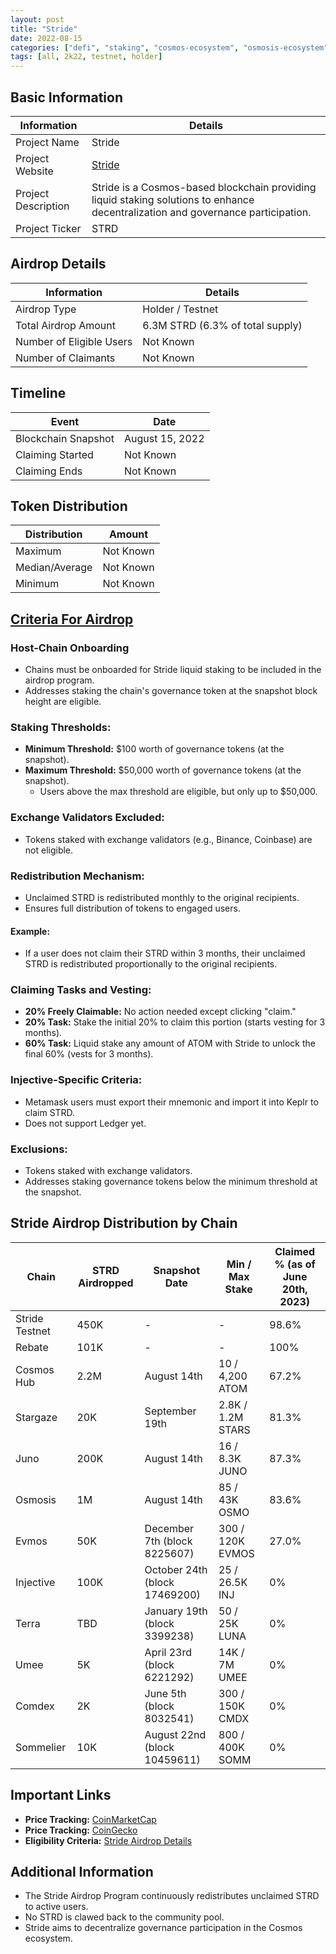 ```yaml
---
layout: post
title: "Stride"
date: 2022-08-15
categories: ["defi", "staking", "cosmos-ecosystem", "osmosis-ecosystem"]
tags: [all, 2k22, testnet, holder]
---
```


## Basic Information

| Information         | Details                                                                                                                          |
| ------------------- | -------------------------------------------------------------------------------------------------------------------------------- |
| Project Name        | Stride                                                                                                                           |
| Project Website     | [Stride](https://app.stride.zone/)                                                                                               |
| Project Description | Stride is a Cosmos-based blockchain providing liquid staking solutions to enhance decentralization and governance participation. |
| Project Ticker      | STRD                                                                                                                             |

## Airdrop Details

| Information              | Details                          |
| ------------------------ | -------------------------------- |
| Airdrop Type             | Holder / Testnet                 |
| Total Airdrop Amount     | 6.3M STRD (6.3% of total supply) |
| Number of Eligible Users | Not Known                        |
| Number of Claimants      | Not Known                        |

## Timeline

| Event               | Date            |
| ------------------- | --------------- |
| Blockchain Snapshot | August 15, 2022 |
| Claiming Started    | Not Known       |
| Claiming Ends       | Not Known       |

## Token Distribution

| Distribution   | Amount    |
| -------------- | --------- |
| Maximum        | Not Known |
| Median/Average | Not Known |
| Minimum        | Not Known |

## [Criteria For Airdrop](https://www.stride.zone/blog/stride-airdrop-details)

### Host-Chain Onboarding

- Chains must be onboarded for Stride liquid staking to be included in the airdrop program.
- Addresses staking the chain's governance token at the snapshot block height are eligible.

### Staking Thresholds:

- **Minimum Threshold:** $100 worth of governance tokens (at the snapshot).
- **Maximum Threshold:** $50,000 worth of governance tokens (at the snapshot).
  - Users above the max threshold are eligible, but only up to $50,000.

### Exchange Validators Excluded:

- Tokens staked with exchange validators (e.g., Binance, Coinbase) are not eligible.

### Redistribution Mechanism:

- Unclaimed STRD is redistributed monthly to the original recipients.
- Ensures full distribution of tokens to engaged users.

#### Example:

- If a user does not claim their STRD within 3 months, their unclaimed STRD is redistributed proportionally to the original recipients.

### Claiming Tasks and Vesting:

- **20% Freely Claimable:** No action needed except clicking "claim."
- **20% Task:** Stake the initial 20% to claim this portion (starts vesting for 3 months).
- **60% Task:** Liquid stake any amount of ATOM with Stride to unlock the final 60% (vests for 3 months).

### Injective-Specific Criteria:

- Metamask users must export their mnemonic and import it into Keplr to claim STRD.
- Does not support Ledger yet.

### Exclusions:

- Tokens staked with exchange validators.
- Addresses staking governance tokens below the minimum threshold at the snapshot.

## Stride Airdrop Distribution by Chain

| Chain          | STRD Airdropped | Snapshot Date                 | Min / Max Stake   | Claimed % (as of June 20th, 2023) |
| -------------- | --------------- | ----------------------------- | ----------------- | --------------------------------- |
| Stride Testnet | 450K            | -                             | -                 | 98.6%                             |
| Rebate         | 101K            | -                             | -                 | 100%                              |
| Cosmos Hub     | 2.2M            | August 14th                   | 10 / 4,200 ATOM   | 67.2%                             |
| Stargaze       | 20K             | September 19th                | 2.8K / 1.2M STARS | 81.3%                             |
| Juno           | 200K            | August 14th                   | 16 / 8.3K JUNO    | 87.3%                             |
| Osmosis        | 1M              | August 14th                   | 85 / 43K OSMO     | 83.6%                             |
| Evmos          | 50K             | December 7th (block 8225607)  | 300 / 120K EVMOS  | 27.0%                             |
| Injective      | 100K            | October 24th (block 17469200) | 25 / 26.5K INJ    | 0%                                |
| Terra          | TBD             | January 19th (block 3399238)  | 50 / 25K LUNA     | 0%                                |
| Umee           | 5K              | April 23rd (block 6221292)    | 14K / 7M UMEE     | 0%                                |
| Comdex         | 2K              | June 5th (block 8032541)      | 300 / 150K CMDX   | 0%                                |
| Sommelier      | 10K             | August 22nd (block 10459611)  | 800 / 400K SOMM   | 0%                                |

## Important Links

- **Price Tracking:** [CoinMarketCap](https://coinmarketcap.com/currencies/stride)
- **Price Tracking:** [CoinGecko](https://www.coingecko.com/en/coins/stride)
- **Eligibility Criteria:** [Stride Airdrop Details](https://www.stride.zone/blog/stride-airdrop-details)

## Additional Information

- The Stride Airdrop Program continuously redistributes unclaimed STRD to active users.
- No STRD is clawed back to the community pool.
- Stride aims to decentralize governance participation in the Cosmos ecosystem.
